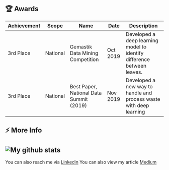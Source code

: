 <!--
**JonathanGun/JonathanGun** is a ✨ _special_ ✨ repository because its `README.md` (this file) appears on your GitHub profile.

Here are some ideas to get you started:

- 🔭 I’m currently working on ...
- 🌱 I’m currently learning ...
- 👯 I’m looking to collaborate on ...
- 🤔 I’m looking for help with ...
- 💬 Ask me about ...
- 📫 How to reach me: ...
- 😄 Pronouns: ...
- ⚡ Fun fact: ...
-->
<!--
## 💬 Introduction
I'm [Jonathan Yudi Gunawan](https://jonathan-profile.netlify.app/), currently on a learning journey on ITB as an Informatics Engineering undergraduate of year 2018. I love computer science and software engineering topics. Get in touch with me!

## 🌱 Featured Projects
| Project | Short Description | Language and Stack Used |
|---------|-------------------|-------------------------|
|🧩 [Masyu Solver](https://github.com/JonathanGun/masyu-solver)                                       | puzzle solver         | pure Python              |
|🔍 [Keyword Extractor](https://github.com/JonathanGun/Covid-keyword-extractor)                       | simple website        | Python Flask + bootstrap |
|📐 [Convex Hull Finder](https://github.com/JonathanGun/Convex-Hull-Finder)                           | deskptop & native app | Java Processing          |
|🧠 [Avatar Strategy Game](https://github.com/JonathanGun/Avatar-World-War-Multiplayer-Strategy-Game) | command line game     | pure C                   |
|🎫 [Ticketo5](https://github.com/JonathanGun/ticketo5)                                               | web app (simple CRUD) | C# .NET Core             |

-->

## 🏆 Awards

| Achievement | Scope | Name | Date | Description |
|-------------|-------|------|------|-------------|
| 3rd Place | National | Gemastik Data Mining Competition | Oct 2019 | Developed a deep learning model to identify difference between leaves. |
| 3rd Place | National | Best Paper, National Data Summit (2019) | Nov 2019 | Developed a new way to handle and process waste with deep learning |

## ⚡ More Info
![My github stats](https://github-readme-stats.vercel.app/api?username=william9923&show_icons=true)
---
You can also reach me via [Linkedin](https://www.linkedin.com/in/williamong9923)
You can also view my article [Medium](https://medium.com/@williamong1400)

